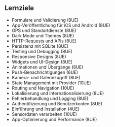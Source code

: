 ## Lernziele

- Formulare und Validierung (8UE)
- App-Veröffentlichung für iOS und Android (8UE)
- GPS und Standortdienste (8UE)
- Dark Mode und Themes (8UE)
- HTTP-Requests und APIs (8UE)
- Persistenz mit SQLite (8UE)
- Testing und Debugging (8UE)
- Responsive Designs (8UE)
- Widgets und UI-Design (8UE)
- Animationen und Übergänge (8UE)
- Push-Benachrichtigungen (6UE)
- Kamera- und Galeriezugriff (8UE)
- State Management mit Provider (10UE)
- Routing und Navigation (10UE)
- Lokalisierung und Internationalisierung (8UE)
- Fehlerbehandlung und Logging (8UE)
- Authentifizierung und Benutzerkonten (8UE)
- Einführung und Installation (4UE)
- Sensordaten verarbeiten (10UE)
- App-Optimierung und Performance (8UE)